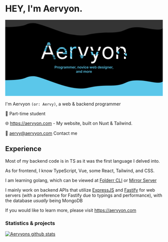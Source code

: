 # HEY, I'm Aervyon.

<p>
    <img src="https://github.com/Aervyon/aervyon.github.io/blob/main/public/OpenGraph_Hex_Glitch.png?raw=true" alt="A small banner, you aren't missing much. It's just a fancy typographical banner of the name 'Aervyon'" width="1500px"></i>
</p>

I'm Aervyon `(or: Aervy)`, a web & backend programmer

🏫 Part-time student

🌐 https://aervyon.com - My website, built on Nuxt & Tailwind.

📧 aervy@aervyon.com Contact me

## Experience

Most of my backend code is in TS as it was the first language I delved into.

As for frontend, I know TypeScript, Vue, some React, Tailwind, and CSS.

I am learning golang, which can be viewed at [Folderr CLI](https://github.com/Folderr/foldcli) or [Mirror Server](https://github.com/Folderr/Mirror-Server)

I mainly work on backend APIs that utilize [ExpressJS](https://expressjs.com) and [Fastify](https://fastify.dev) for web servers (with a preference for Fastify due to typings and performance), with the database *usually* being MongoDB

If you would like to learn more, please visit https://aervyon.com

### Statistics & projects

[![Aervyons github stats](https://github-readme-stats.vercel.app/api?username=Aervyon&hide=["contribs","issues","prs"]&show_icons=true&hide_rank=true&bg_color=464646&text_color=ffffff&title_color=77C8FF)](https://github.com/Aervyon)
